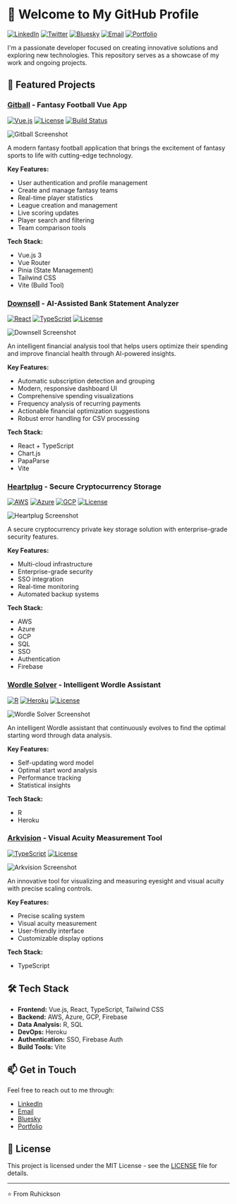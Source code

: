 # 👋 Welcome to My GitHub Profile

[![LinkedIn](https://img.shields.io/badge/LinkedIn-Connect-blue)](https://linkedin.com/in/ruhickson)
[![Twitter](https://img.shields.io/badge/Twitter-Follow-blue)](https://twitter.com/ruhickson)
[![Bluesky](https://img.shields.io/badge/Bluesky-Follow-blue)](https://bsky.app/profile/ruh.bsky.social)
[![Email](https://img.shields.io/badge/Email-Contact-red)](mailto:ruhickson@gmail.com)
[![Portfolio](https://img.shields.io/badge/Portfolio-Visit-green)](https://ruhickson.com)

I'm a passionate developer focused on creating innovative solutions and exploring new technologies. This repository serves as a showcase of my work and ongoing projects.

## 🚀 Featured Projects

### [Gitball](https://github.com/ruhickson/gitball-app) - Fantasy Football Vue App
[![Vue.js](https://img.shields.io/badge/Vue.js-3.x-4FC08D)](https://vuejs.org)
[![License](https://img.shields.io/badge/License-MIT-yellow.svg)](https://opensource.org/licenses/MIT)
[![Build Status](https://img.shields.io/badge/Build-Passing-brightgreen)](https://github.com/ruhickson/gitball-app/actions)

![Gitball Screenshot](https://raw.githubusercontent.com/ruhickson/ruhickson/main/gitball-app/gitball.png)

A modern fantasy football application that brings the excitement of fantasy sports to life with cutting-edge technology.

**Key Features:**
- User authentication and profile management
- Create and manage fantasy teams
- Real-time player statistics
- League creation and management
- Live scoring updates
- Player search and filtering
- Team comparison tools

**Tech Stack:**
- Vue.js 3
- Vue Router
- Pinia (State Management)
- Tailwind CSS
- Vite (Build Tool)

### [Downsell](https://github.com/ruhickson/downsell) - AI-Assisted Bank Statement Analyzer
[![React](https://img.shields.io/badge/React-18.x-61DAFB)](https://reactjs.org)
[![TypeScript](https://img.shields.io/badge/TypeScript-5.x-3178C6)](https://www.typescriptlang.org)
[![License](https://img.shields.io/badge/License-MIT-yellow.svg)](https://opensource.org/licenses/MIT)

![Downsell Screenshot](https://raw.githubusercontent.com/ruhickson/ruhickson/main/downsell/downsell.png)

An intelligent financial analysis tool that helps users optimize their spending and improve financial health through AI-powered insights.

**Key Features:**
- Automatic subscription detection and grouping
- Modern, responsive dashboard UI
- Comprehensive spending visualizations
- Frequency analysis of recurring payments
- Actionable financial optimization suggestions
- Robust error handling for CSV processing

**Tech Stack:**
- React + TypeScript
- Chart.js
- PapaParse
- Vite

### [Heartplug](https://github.com/ruhickson/heartplug) - Secure Cryptocurrency Storage
[![AWS](https://img.shields.io/badge/AWS-Cloud-orange)](https://aws.amazon.com)
[![Azure](https://img.shields.io/badge/Azure-Cloud-blue)](https://azure.microsoft.com)
[![GCP](https://img.shields.io/badge/GCP-Cloud-red)](https://cloud.google.com)
[![License](https://img.shields.io/badge/License-MIT-yellow.svg)](https://opensource.org/licenses/MIT)

![Heartplug Screenshot](https://raw.githubusercontent.com/ruhickson/ruhickson/main/heartplug/heartplug.png)

A secure cryptocurrency private key storage solution with enterprise-grade security features.

**Key Features:**
- Multi-cloud infrastructure
- Enterprise-grade security
- SSO integration
- Real-time monitoring
- Automated backup systems

**Tech Stack:**
- AWS
- Azure
- GCP
- SQL
- SSO
- Authentication
- Firebase

### [Wordle Solver](https://github.com/ruhickson/wordle-solver) - Intelligent Wordle Assistant
[![R](https://img.shields.io/badge/R-4.x-276DC3)](https://www.r-project.org)
[![Heroku](https://img.shields.io/badge/Heroku-Platform-430098)](https://heroku.com)
[![License](https://img.shields.io/badge/License-MIT-yellow.svg)](https://opensource.org/licenses/MIT)

![Wordle Solver Screenshot](https://raw.githubusercontent.com/ruhickson/ruhickson/main/wordle-solver/wordle-solver.jpg)

An intelligent Wordle assistant that continuously evolves to find the optimal starting word through data analysis.

**Key Features:**
- Self-updating word model
- Optimal start word analysis
- Performance tracking
- Statistical insights

**Tech Stack:**
- R
- Heroku

### [Arkvision](https://github.com/ruhickson/arkvision) - Visual Acuity Measurement Tool
[![TypeScript](https://img.shields.io/badge/TypeScript-5.x-3178C6)](https://www.typescriptlang.org)
[![License](https://img.shields.io/badge/License-MIT-yellow.svg)](https://opensource.org/licenses/MIT)

![Arkvision Screenshot](https://raw.githubusercontent.com/ruhickson/ruhickson/main/arkvision/arkvision.png)

An innovative tool for visualizing and measuring eyesight and visual acuity with precise scaling controls.

**Key Features:**
- Precise scaling system
- Visual acuity measurement
- User-friendly interface
- Customizable display options

**Tech Stack:**
- TypeScript

## 🛠️ Tech Stack

- **Frontend:** Vue.js, React, TypeScript, Tailwind CSS
- **Backend:** AWS, Azure, GCP, Firebase
- **Data Analysis:** R, SQL
- **DevOps:** Heroku
- **Authentication:** SSO, Firebase Auth
- **Build Tools:** Vite

## 📫 Get in Touch

Feel free to reach out to me through:
- [LinkedIn](https://linkedin.com/in/ruhickson)
- [Email](mailto:ruhickson@gmail.com)
- [Bluesky](https://bsky.app/profile/ruh.bsky.social)
- [Portfolio](https://ruhickson.com)

## 📝 License

This project is licensed under the MIT License - see the [LICENSE](LICENSE) file for details.

---

⭐️ From Ruhickson
